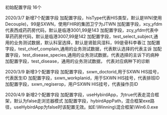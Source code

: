 初始配置字段 16个

2020/3/7 新增7个配置字段
加配置字段，hisType代表HIS类型，默认是WN(使用Decouple)，99是SXWN，使用FHIR的集团卫宁为JTWN
加配置字段，xcy_yfdm代表西成药药房代码，默认是临港3001,99是143
加配置字段，zcy_yfdm代表中草药药房代码，默认是临港3007,99是142
加配置字段，test_select_subject,通用的业务测试数据，默认科室选择，默认是肾脏风湿科，99是骨科李春江
加配置字段，test_chief_complain,通用的业务测试数据，代表默认选择的代表主诉
加配置字段，test_disease_species,通用的业务测试数据，代表选择的主诉下的病种
加配置字段，test_disease，通用的业务测试数据， 代表对应病种下的诊断

2020/3/9 新增3个配置字段
加配置字段，sxwn_doctorid,用于SXWN HIS挂号，代表医生ID
加配置字段，sxwn_workplanid，用于SXWN HIS挂号，代表排班ID
加配置字段，sxwn_regiserop，用户SXWN HIS挂号，代表操作员ID

2020/4/9 新增2个配置字段
加配置字段，useHybirdApp，为true代表走混合框架，默认为false走浏览器模式
加配置字段，hybirdAppPath，混合框架exe路径，useHybirdApp为false时该配置无效。如E:\\Winning\\混合框架\\Win6.0.exe
